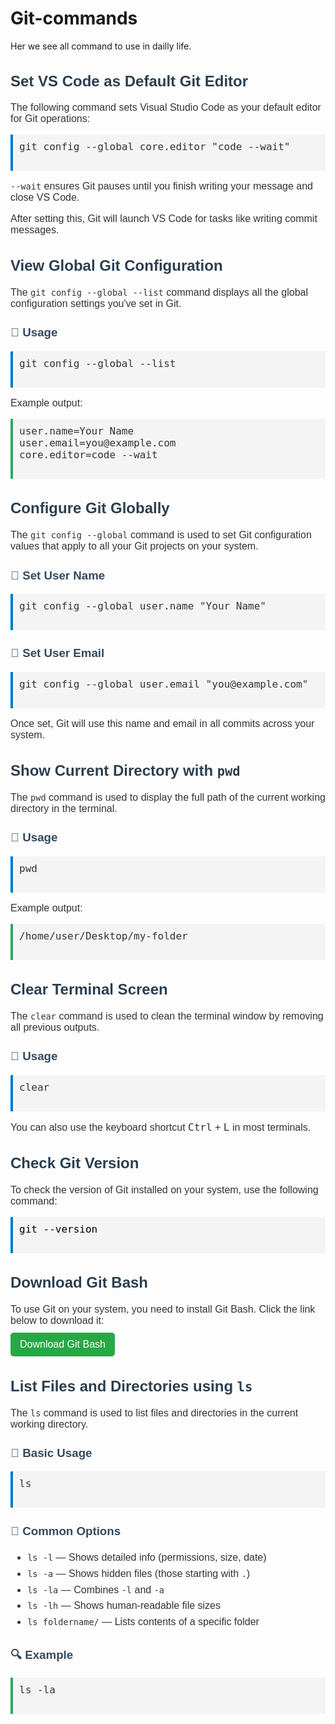 # Git-commands
Her we see all command to use in dailly life.

<div style="font-family: Arial, sans-serif; font-size: 16px; color: #333;">
  <h2 style="color: #2c3e50;">Set VS Code as Default Git Editor</h2>

  <p>The following command sets Visual Studio Code as your default editor for Git operations:</p>

  <pre style="background-color: #f4f4f4; padding: 10px; border-left: 4px solid #007acc;">
git config --global core.editor "code --wait"
  </pre>

  <p><code>--wait</code> ensures Git pauses until you finish writing your message and close VS Code.</p>

  <p>After setting this, Git will launch VS Code for tasks like writing commit messages.</p>
</div>


<div style="font-family: Arial, sans-serif; font-size: 16px; color: #333;">
  <h2 style="color: #2c3e50;">View Global Git Configuration</h2>

  <p>The <code>git config --global --list</code> command displays all the global configuration settings you've set in Git.</p>

  <h3 style="color: #34495e;">🔹 Usage</h3>
  <pre style="background-color: #f4f4f4; padding: 10px; border-left: 4px solid #007acc;">
git config --global --list
  </pre>

  <p>Example output:</p>
  <pre style="background-color: #f4f4f4; padding: 10px; border-left: 4px solid #27ae60;">
user.name=Your Name
user.email=you@example.com
core.editor=code --wait
  </pre>
</div>


<div style="font-family: Arial, sans-serif; font-size: 16px; color: #333;">
  <h2 style="color: #2c3e50;">Configure Git Globally</h2>
  
  <p>The <code>git config --global</code> command is used to set Git configuration values that apply to all your Git projects on your system.</p>

  <h3 style="color: #34495e;">🔹 Set User Name</h3>
  <pre style="background-color: #f4f4f4; padding: 10px; border-left: 4px solid #007acc;">
git config --global user.name "Your Name"
  </pre>

  <h3 style="color: #34495e;">🔹 Set User Email</h3>
  <pre style="background-color: #f4f4f4; padding: 10px; border-left: 4px solid #007acc;">
git config --global user.email "you@example.com"
  </pre>

  <p>Once set, Git will use this name and email in all commits across your system.</p>
</div>


<div style="font-family: Arial, sans-serif; font-size: 16px; color: #333;">
  <h2 style="color: #2c3e50;">Show Current Directory with <code>pwd</code></h2>
  
  <p>The <code>pwd</code> command is used to display the full path of the current working directory in the terminal.</p>
  
  <h3 style="color: #34495e;">🔹 Usage</h3>
  <pre style="background-color: #f4f4f4; padding: 10px; border-left: 4px solid #007acc;">
pwd
  </pre>

  <p>Example output:</p>
  <pre style="background-color: #f4f4f4; padding: 10px; border-left: 4px solid #27ae60;">
/home/user/Desktop/my-folder
  </pre>
</div>


<div style="font-family: Arial, sans-serif; font-size: 16px; color: #333;">
  <h2 style="color: #2c3e50;">Clear Terminal Screen</h2>
  
  <p>The <code>clear</code> command is used to clean the terminal window by removing all previous outputs.</p>

  <h3 style="color: #34495e;">🔹 Usage</h3>
  <pre style="background-color: #f4f4f4; padding: 10px; border-left: 4px solid #007acc;">
clear
  </pre>

  <p>You can also use the keyboard shortcut <kbd>Ctrl</kbd> + <kbd>L</kbd> in most terminals.</p>
</div>

<div style="font-family: Arial, sans-serif; font-size: 16px; color: #333;">
  <h2 style="color: #2c3e50;">Check Git Version</h2>
  <p style="margin: 10px 0;">
    To check the version of Git installed on your system, use the following command:
  </p>
  <pre style="background-color: #f4f4f4; padding: 10px; border-left: 4px solid #007acc; color: #000;">
git --version
  </pre>
</div>

<div style="font-family: Arial, sans-serif; font-size: 16px; color: #333;">
  <h2 style="color: #2c3e50;">Download Git Bash</h2>
  <p style="margin-bottom: 10px;">
    To use Git on your system, you need to install Git Bash. Click the link below to download it:
  </p>
  <a href="https://git-scm.com/downloads" target="_blank" 
     style="display: inline-block; background-color: #28a745; color: white; padding: 10px 15px; 
            text-decoration: none; border-radius: 5px;">
    Download Git Bash
  </a>
</div>

<div style="font-family: Arial, sans-serif; font-size: 16px; color: #333;">
  <h2 style="color: #2c3e50;">List Files and Directories using <code>ls</code></h2>
  
  <p>The <code>ls</code> command is used to list files and directories in the current working directory.</p>
  
  <h3 style="color: #34495e;">🔹 Basic Usage</h3>
  <pre style="background-color: #f4f4f4; padding: 10px; border-left: 4px solid #007acc;">
ls
  </pre>
  
  <h3 style="color: #34495e;">🔹 Common Options</h3>
  <ul style="line-height: 1.6;">
    <li><code>ls -l</code> — Shows detailed info (permissions, size, date)</li>
    <li><code>ls -a</code> — Shows hidden files (those starting with <code>.</code>)</li>
    <li><code>ls -la</code> — Combines <code>-l</code> and <code>-a</code></li>
    <li><code>ls -lh</code> — Shows human-readable file sizes</li>
    <li><code>ls foldername/</code> — Lists contents of a specific folder</li>
  </ul>

  <h3 style="color: #34495e;">🔍 Example</h3>
  <pre style="background-color: #f4f4f4; padding: 10px; border-left: 4px solid #27ae60;">
ls -la
  </pre>
</div>


